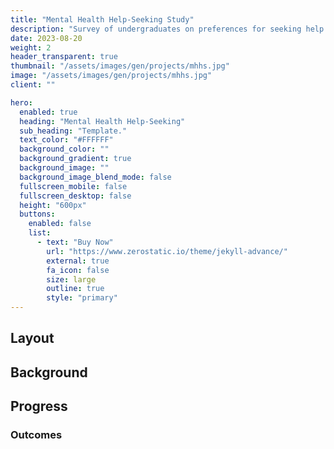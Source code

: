 ```yaml
---
title: "Mental Health Help-Seeking Study"
description: "Survey of undergraduates on preferences for seeking help."
date: 2023-08-20
weight: 2
header_transparent: true
thumbnail: "/assets/images/gen/projects/mhhs.jpg"
image: "/assets/images/gen/projects/mhhs.jpg"
client: ""

hero:
  enabled: true
  heading: "Mental Health Help-Seeking"
  sub_heading: "Template."
  text_color: "#FFFFFF"
  background_color: ""
  background_gradient: true
  background_image: ""
  background_image_blend_mode: false
  fullscreen_mobile: false
  fullscreen_desktop: false
  height: "600px"
  buttons:
    enabled: false
    list:
      - text: "Buy Now"
        url: "https://www.zerostatic.io/theme/jekyll-advance/"
        external: true
        fa_icon: false
        size: large
        outline: true
        style: "primary"
---
```


## Layout

## Background

## Progress

### Outcomes